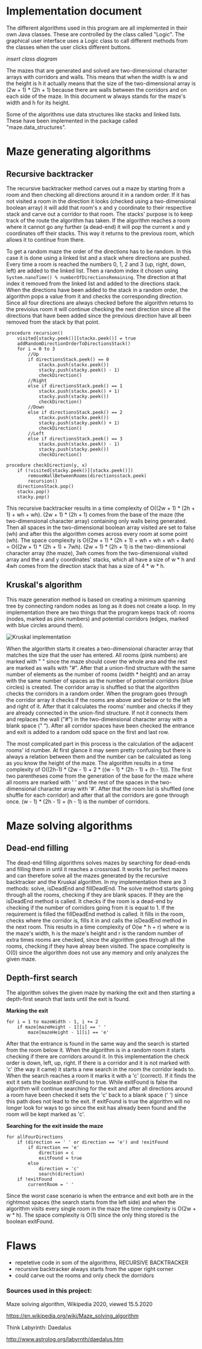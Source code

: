 # Implementation document

The different algorithms used in this program are all implemented in their own Java classes. These are controlled by the class called "Logic". The graphical user interface uses a Logic class to call different methods from the classes when the user clicks different buttons.

*insert class diagram*

The mazes that are generated and solved are two-dimensional character arrays with corridors and walls. This means that when the width is w and the height is h it actually means that the size of the two-dimensional array is (2w + 1) * (2h + 1) because there are walls between the corridors and on each side of the maze. In this document w always stands for the maze's width and h for its height.

Some of the algorithms use data structures like stacks and linked lists. These have been implemented in the package called "maze.data_structures".

# Maze generating algorithms

## Recursive backtracker
The recursive backtracker method carves out a maze by starting from a room and then checking all directions around it in a random order. If it has not visited a room in the direction it looks (checked using a two-dimensional boolean array) it will add that room's x and y coordinate to their respective stack and carve out a corridor to that room. The stacks' purpose is to keep track of the route the algorithm has taken. If the algorithm reaches a room where it cannot go any further (a dead-end) it will pop the current x and y coordinates off their stacks. This way it returns to the previous room, which allows it to continue from there.

To get a random maze the order of the directions has to be random. In this case it is done using a linked list and a stack where directions are pushed. Every time a room is reached the numbers 0, 1, 2 and 3 (up, right, down, left) are added to the linked list. Then a random index it chosen using `System.nanoTime() % numberOfDirectionsRemaining`. The direction at that index it removed from the linked list and added to the directions stack. When the directions have been added to the stack in a random order, the algorithm pops a value from it and checks the corresponding direction. Since all four directions are always checked before the algorithm returns to the previoius room it will continue checking the next direction since all the directions that have been added since the previous direction have all been removed from the stack by that point.

```
procedure recursion()
    visited[stacky.peek()][stackx.peek()] = true
    addRandomDirectionOrderToDirectionsStack()
    for i = 0 to 3
        //Up
        if directionsStack.peek() == 0
            stackx.push(stackx.peek())
            stacky.push(stacky.peek() - 1)
            checkDirection()
        //Right
        else if directionsStack.peek() == 1
            stackx.push(stackx.peek() + 1)
            stacky.push(stacky.peek())
            checkDirection()
        //Down
        else if directionsStack.peek() == 2
            stackx.push(stackx.peek())
            stacky.push(stacky.peek() + 1)
            checkDirection()
        //Left
        else if directionsStack.peek() == 3
            stackx.push(stackx.peek() - 1)
            stacky.push(stacky.peek())
            checkDirection()
```

```
procedure checkDirection(y, x)
    if (!visited[stacky.peek()][stackx.peek()])
        removeWallBetweenRooms(directionsstack.peek)
        recursion()
    directionsStack.pop()
    stackx.pop()
    stacky.pop()
```

This recursive backtracker results in a time complexity of O((2w + 1) * (2h + 1) + wh + wh). (2w + 1) * (2h + 1) comes from the base of the maze (the two-dimensional character array) containing only walls being generated. Then all spaces in the two-dimensional boolean array visited are set to false (wh) and after this the algorithm comes across every room at some point (wh). The space complexity is O((2w + 1) * (2h + 1) + wh + wh + wh + 4wh) = O((2w + 1) * (2h + 1) + 7wh). (2w + 1) * (2h + 1) is the two-dimensional character array (the maze), 3wh comes from the two-dimensional visited array and the x and y coordinates' stacks, which all have a size of w * h and 4wh comes from the direction stack that has a size of 4 * w * h.

## Kruskal's algorithm
This maze generation method is based on creating a minimum spanning tree by connecting random nodes as long as it does not create a loop. In my implementation there are two things that the program keeps track of: rooms (nodes, marked as pink numbers) and potential corridors (edges, marked with blue circles around them).

![Kruskal implementation](https://raw.githubusercontent.com/H4m5t3r/Comparison-of-maze-solving-algorithms/master/Documentation/Pictures/Kruskal%20example.jpg)

When the algorithm starts it creates a two-dimensional character array that matches the size that the user has entered. All rooms (pink numbers) are marked with " " since the maze should cover the whole area and the rest are marked as walls with "#". After that a union-find structure with the same number of elements as the number of rooms (width * height) and an array with the same number of spaces as the number of potential corridors (blue circles) is created. The corridor array is shuffled so that the algorithm checks the corridors in a random order. When the program goes through the corridor array it checks if the rooms are above and below or to the left and right of it. After that it calculates the rooms' number and checks if they are already connected in the union-find structure. If not it connects them and replaces the wall ("#") in the two-dimensional character array with a blank space (" "). After all corridor spaces have been checked the entrance and exit is added to a random odd space on the first and last row.

The most complicated part in this process is the calculation of the adjacent rooms' id number. At first glance it may seem pretty confusing but there is always a relation between them and the number can be calculated as long as you know the height of the maze. The algorithm results in a time complexity of O((2h-1) * (2w - 1) +  2 * ((w - 1) * (2h - 1) + (h - 1))). The first two parentheses come from the generation of the base for the maze where all rooms are marked with ' ' and the rest of the spaces in the two-dimensional character array with '#'. After that the room list is shuffled (one shuffle for each corridor) and after that all the corridors are gone through once. (w - 1) * (2h - 1) + (h - 1) is the number of corridors.

# Maze solving algorithms

## Dead-end filling
The dead-end filling algorithms solves mazes by searching for dead-ends and filling them in until it reaches a crossroad. It works for perfect mazes and can therefore solve all the mazes generated by the recursive backtracker and the Kruskal algorithm. In my implementation there are 3 methods: solve, isDeadEnd and fillDeadEnd. The solve method starts going through all the rooms, checking if they are blank spaces. If they are the isDeadEnd method is called. It checks if the room is a dead-end by checking if the number of corridors going from it is equal to 1. If the requirement is filled the fillDeadEnd method is called. It fills in the room, checks where the corridor is, fills it in and calls the isDeadEnd method in the next room. This results in a time complexity of O(w * h + r) where w is the maze's width, h is the maze's height and r is the random number of extra times rooms are checked, since the algorithm goes through all the rooms, checking if they have alreay been visited. The space complexity is O(0) since the algorithm does not use any memory and only analyzes the given maze.

## Depth-first search
The algorithm solves the given maze by marking the exit and then starting a depth-first search that lasts until the exit is found.

**Marking the exit**
```
for i = 1 to mazeWidth - 1, i += 2
    if maze[mazeHeight - 1][i] == ' '
        maze[mazeHeight - 1][i] == 'e'
```

After that the entrance is found in the same way and the search is started from the room below it. When the algorithm is in a random room it starts checking if there are corridors around it. In this implementation the check order is down, left, up, right. If there is a corridor and it is not marked with 'c' (the way it came) it starts a new search in the room the corridor leads to. When the search reaches a room it marks it with a 'c' (correct). If it finds the exit it sets the boolean exitFound to true. While exitFound is false the algorithm will continue searching for the exit and after all directions around a room have been checked it sets the 'c' back to a blank space (' ') since this path does not lead to the exit. If exitFound is true the algorithm will no longer look for ways to go since the exit has already been found and the room will be kept marked as 'c'.

**Searching for the exit inside the maze**
```
for allFourDirections
    if (direction == ' ' or direction == 'e') and !exitFound
        if direction == 'e'
            direction = c
            exitFound = true
        else
            direction = 'c'
            search(direction)
    if !exitFound
        currentRoom = ' '
```

Since the worst case scenario is when the entrance and exit both are in the rightmost spaces (the search starts from the left side) and when the algorithm visits every single room in the maze the time complexity is O(2w + w * h). The space complexity is O(1) since the only thing stored is the boolean exitFound.

# Flaws
* repetetive code in som of the algorithms, RECURSIVE BACKTRACKER
* recursive backtracker always starts from the upper right corner
* could carve out the rooms and only check the dorridors

### Sources used in this project:

Maze solving algorithm, Wikipedia 2020, viewed 15.5.2020

https://en.wikipedia.org/wiki/Maze_solving_algorithm

Think Labyrinth: Daedalus

http://www.astrolog.org/labyrnth/daedalus.htm